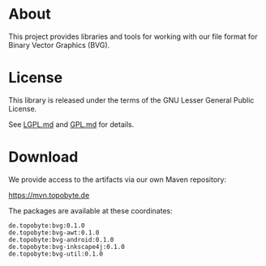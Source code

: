 # About

This project provides libraries and tools for working with our file format for
Binary Vector Graphics (BVG).

# License

This library is released under the terms of the GNU Lesser General Public
License.

See [LGPL.md](LGPL.md) and [GPL.md](GPL.md) for details.

# Download

We provide access to the artifacts via our own Maven repository:

<https://mvn.topobyte.de>

The packages are available at these coordinates:

    de.topobyte:bvg:0.1.0
    de.topobyte:bvg-awt:0.1.0
    de.topobyte:bvg-android:0.1.0
    de.topobyte:bvg-inkscape4j:0.1.0
    de.topobyte:bvg-util:0.1.0
